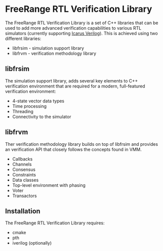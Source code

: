 FreeRange RTL Verification Library
===========================================================

The FreeRange RTL Verification Library is a set of C++ libraries that can be used to add more advanced verification capabilities to various RTL simulators (currently supporting [Icarus Verilog](http://iverilog.icarus.com/)).  This is achieved using two different libraries:

* libfrsim - simulation support library
* libfrvm - verification methodology library

libfrsim
--------

The simulation support library, adds several key elements to C++ verification environment that are required for a modern, full-featured verification environment:

* 4-state vector data types
* Time processing
* Threading
* Connectivity to the simulator

libfrvm
-------

Ther verification methodology library builds on top of libfrsim and provides an verification API that closely follows the concepts found in VMM.

* Callbacks
* Channels
* Consensus
* Constraints
* Data classes
* Top-level environment with phasing
* Voter
* Transactors

Installation
------------
The FreeRange RTL Verification Library requires:

* cmake
* pth
* iverilog (optionally)

